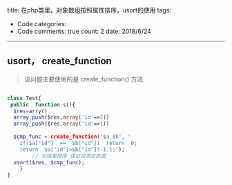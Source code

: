 
title: 在php类里，对象数组按照属性排序，usort的使用
tags: 
  - Code
categories: 
  - Code
comments: true
count: 2
date: 2018/6/24
---

## usort， create_function
> 该问题主要使用的是 create_function() 方法


```php

class Test{
 public  function s(){
  $res=arry()
  array_push($res,array('id'=>2))
  array_push($res,array('id'=>1))
  
  $cmp_func = create_function('$a,$b', '
	if($a["id"]  ==  $b["id"])  return  0;
	return  $a["id"]>$b["id"]?-1:1;');
        // 对结果排序 保证目录在前面
  usort($res, $cmp_func);
    }
}

``` 